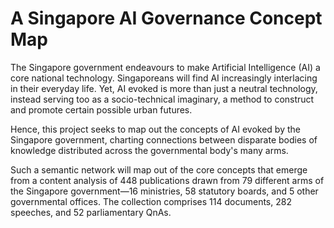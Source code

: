 # A Singapore AI Governance Concept Map

The Singapore government endeavours to make Artificial Intelligence (AI) a core national technology. Singaporeans will find AI increasingly interlacing in their everyday life. Yet, AI evoked is more than just a neutral technology, instead serving too as a socio-technical imaginary, a method to construct and promote certain possible urban futures.

Hence, this project seeks to map out the concepts of AI evoked by the Singapore government, charting connections between disparate bodies of knowledge distributed across the governmental body's many arms.

Such a semantic network will map out of the core concepts that emerge from a content analysis of 448 publications drawn from 79 different arms of the Singapore government—16 ministries, 58 statutory boards, and 5 other governmental offices. The collection comprises 114 documents, 282 speeches, and 52 parliamentary QnAs.
